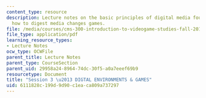 ```yaml
---
content_type: resource
description: Lecture notes on the basic principles of digital media foundations and
  how to digest media changes games.
file: /media/courses/cms-300-introduction-to-videogame-studies-fall-2011/6111828c199d9d90c1eaca809a737297_MITCMS_300F11_session_3.pdf
file_type: application/pdf
learning_resource_types:
- Lecture Notes
ocw_type: OCWFile
parent_title: Lecture Notes
parent_type: CourseSection
parent_uid: 29958a24-8964-74dc-30f5-a0a7eeef69b9
resourcetype: Document
title: "Session 3 \u2013 DIGTAL ENVIRONMENTS & GAMES"
uid: 6111828c-199d-9d90-c1ea-ca809a737297
---
```

